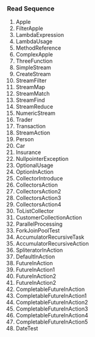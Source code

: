 ### **Read Sequence**
1. Apple
2. FilterApple
3. LambdaExpression
4. LambdaUsage
5. MethodReference
6. ComplexApple
7. ThreeFunction
8. SimpleStream
9. CreateStream
10. StreamFilter
11. StreamMap
12. StreamMatch
13. StreamFind
14. StreamReduce
15. NumericStream
16. Trader
17. Transaction
18. StreamAction
19. Person
20. Car
21. Insurance
22. NullpointerException
23. OptionalUsage
24. OptionInAction
25. CollectorIntroduce
26. CollectorsAction
27. CollectorsAction2
28. CollectorsAction3
29. CollectorsAction4
30. ToListCollector
31. CustomerCollectionAction
32. ParallelProcessing
33. ForkJoinPoolTest
34. AccumulatorRecursiveTask
35. AccumulatorRecursiveAction
36. SpliteratorInAction
37. DefaultInAction
38. FutureInAction
39. FutureInAction1
40. FutureInAction2
41. FutureInAction2
42. CompletableFutureInAction
43. CompletableFutureInAction1
44. CompletableFutureInAction2
45. CompletableFutureInAction3
46. CompletableFutureInAction4
47. CompletableFutureInAction5
48. DateTest